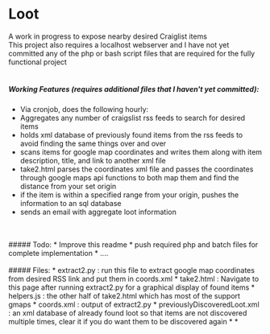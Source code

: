 Loot
================
A work in progress to expose nearby desired Craiglist items
<br>
This project also requires a localhost webserver and I have not yet committed any of the php or bash script files that are required for the fully functional project
<br>
<br>
##### Working Features (requires additional files that I haven't yet committed):
* Via cronjob, does the following hourly:
* Aggregates any number of craigslist rss feeds to search for desired items
* holds xml database of previously found items from the rss feeds to avoid finding the same things over and over
* scans items for google map coordinates and writes them along with item description, title, and link to another xml file
* take2.html parses the coordinates xml file and passes the coordinates through google maps api functions to both map them and find the distance from your set origin
* if the item is within a specified range from your origin, pushes the information to an sql database
* sends an email with aggregate loot information
<br>
<br>
##### Todo:
* Improve this readme
* push required php and batch files for complete implementation
* ....
<br>
<br>
##### Files:
* extract2.py : run this file to extract google map coordinates from desired RSS link and put them in coords.xml
* take2.html : Navigate to this page after running extract2.py for a graphical display of found items
* helpers.js : the other half of take2.html which has most of the support gmaps 
* coords.xml : output of extract2.py
* previouslyDiscoveredLoot.xml : an xml database of already found loot so that items are not discovered multiple times, clear it if you do want them to be discovered again
*
*


